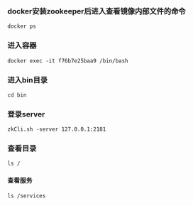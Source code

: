 ### docker安装zookeeper后进入查看镜像内部文件的命令

`docker ps`

### 进入容器

`docker exec -it f76b7e25baa9 /bin/bash`

### 进入bin目录
`cd bin`

### 登录server
`zkCli.sh -server 127.0.0.1:2181`

### 查看目录
`ls /`

#### 查看服务

`ls /services`